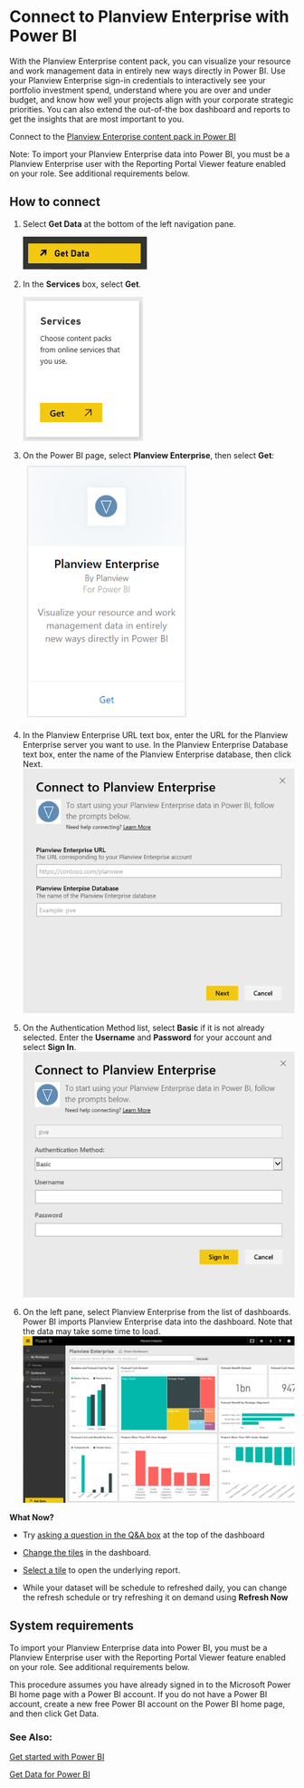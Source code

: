 <properties
   pageTitle="Connect to Planview Enterprise with Power BI"
   description="Planview Enterprise for Power BI"
   services="powerbi"
   documentationCenter=""
   authors="joeshoukry"
   manager="erikre"
   backup="maggiesMSFT"
   editor=""
   tags=""
   qualityFocus="no"
   qualityDate=""/>

<tags
   ms.service="powerbi"
   ms.devlang="NA"
   ms.topic="article"
   ms.tgt_pltfrm="NA"
   ms.workload="powerbi"
   ms.date="08/28/2017"
   ms.author="yshoukry"/>

# Connect to Planview Enterprise with Power BI

With the Planview Enterprise content pack, you can visualize your resource and work management data in entirely new ways directly in Power BI. Use your Planview Enterprise sign-in credentials to interactively see your portfolio investment spend, understand where you are over and under budget, and know how well your projects align with your corporate strategic priorities. You can also extend the out-of-the box dashboard and reports to get the insights that are most important to you.

Connect to the [Planview Enterprise content pack in Power BI](https://app.powerbi.com/getdata/services/planview-enterprise)

Note: To import your Planview Enterprise data into Power BI, you must be a Planview Enterprise user with the Reporting Portal Viewer feature enabled on your role. See additional requirements below.


## How to connect

1. Select **Get Data** at the bottom of the left navigation pane.

    ![](media/powerbi-content-pack-planview/get.png)

2. In the **Services** box, select **Get**.

    ![](media/powerbi-content-pack-planview/services.png)

3. On the Power BI page, select **Planview Enterprise**, then select **Get**:  
	![](media/powerbi-content-pack-planview/planview.png)

4. In the Planview Enterprise URL text box, enter the URL for the Planview Enterprise server you want to use. In the Planview Enterprise Database text box, enter the name of the Planview Enterprise database, then click Next.  
	![](media/powerbi-content-pack-planview/params.PNG)

5.  On the Authentication Method list, select **Basic** if it is not already selected. Enter the **Username** and **Password** for your account and select **Sign In**.  
	![](media/powerbi-content-pack-planview/creds.PNG)

6. On the left pane, select Planview Enterprise from the list of dashboards.  
 	Power BI imports Planview Enterprise data into the dashboard. Note that the data may take some time to load.  
	![](media/powerbi-content-pack-planview/dashboard.PNG)

**What Now?**

- Try [asking a question in the Q&A box](powerbi-service-q-and-a.md) at the top of the dashboard

- [Change the tiles](powerbi-service-edit-a-tile-in-a-dashboard.md) in the dashboard.

- [Select a tile](powerbi-service-dashboard-tiles.md) to open the underlying report.

- While your dataset will be schedule to refreshed daily, you can change the refresh schedule or try refreshing it on demand using **Refresh Now**

## System requirements

To import your Planview Enterprise data into Power BI, you must be a Planview Enterprise user with the Reporting Portal Viewer feature enabled on your role. See additional requirements below.

This procedure assumes you have already signed in to the Microsoft Power BI home page with a Power BI account. If you do not have a Power BI account, create a new free Power BI account on the Power BI home page, and then click Get Data.

### See Also:

[Get started with Power BI](powerbi-service-get-started.md)

[Get Data for Power BI](powerbi-service-get-data.md)
